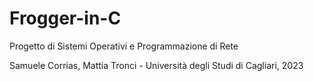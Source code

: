 # Frogger-in-C
Progetto di Sistemi Operativi e Programmazione di Rete

Samuele Corrias, Mattia Tronci - Università degli Studi di Cagliari, 2023
